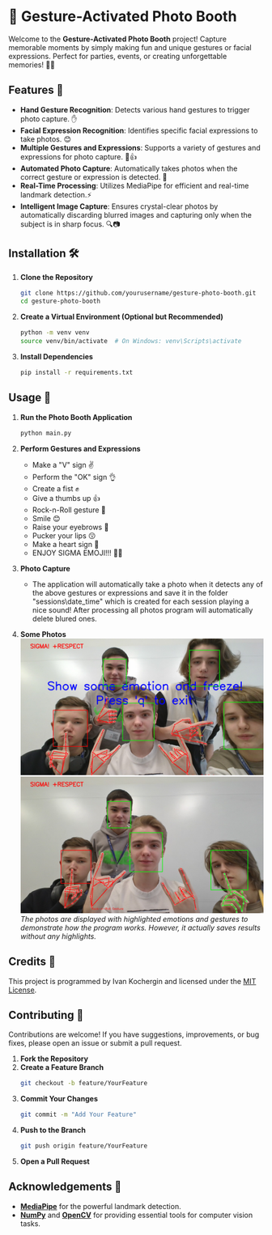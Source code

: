 # 📸 Gesture-Activated Photo Booth

Welcome to the **Gesture-Activated Photo Booth** project! Capture memorable moments by simply making fun and unique gestures or facial expressions. Perfect for parties, events, or creating unforgettable memories! 🤳✨

## Features 🎯
- **Hand Gesture Recognition**: Detects various hand gestures to trigger photo capture. ✋
- **Facial Expression Recognition**: Identifies specific facial expressions to take photos. 😊
- **Multiple Gestures and Expressions**: Supports a variety of gestures and expressions for photo capture. 🤘👍
- **Automated Photo Capture**: Automatically takes photos when the correct gesture or expression is detected. 📸
- **Real-Time Processing**: Utilizes MediaPipe for efficient and real-time landmark detection.⚡️
- **Intelligent Image Capture**: Ensures crystal-clear photos by automatically discarding blurred images and capturing only when the subject is in sharp focus. 🔍📷

## Installation 🛠️

1. **Clone the Repository**
   ```bash
   git clone https://github.com/yourusername/gesture-photo-booth.git
   cd gesture-photo-booth
   ```

2. **Create a Virtual Environment (Optional but Recommended)**
   ```bash
   python -m venv venv
   source venv/bin/activate  # On Windows: venv\Scripts\activate
   ```

3. **Install Dependencies**
   ```bash
   pip install -r requirements.txt
   ```

## Usage 🚀

1. **Run the Photo Booth Application**
   ```bash
   python main.py
   ```
2. **Perform Gestures and Expressions**
   - Make a "V" sign ✌️
   - Perform the "OK" sign 👌
   - Create a fist ✊
   - Give a thumbs up 👍
   - Rock-n-Roll gesture 🤘
   - Smile 😊
   - Raise your eyebrows 🙆
   - Pucker your lips 😗
   - Make a heart sign 🫶
   - ENJOY SIGMA EMOJI!!! 🤫🧏

3. **Photo Capture**
   - The application will automatically take a photo when it detects any of the above gestures or expressions and save it in the folder "sessions\date_time" which is created for each session playing a nice sound! After processing all photos program will automatically delete blured ones.

4. **Some Photos**
   ![Photo 1](media/photo1.png)
   ![Photo 2](media/photo2.png)
   _The photos are displayed with highlighted emotions and gestures to demonstrate how the program works. However, it actually saves results without any highlights._  

## Credits 📝

This project is programmed by Ivan Kochergin and licensed under the [MIT License](https://opensource.org/licenses/MIT).

## Contributing 🤝

Contributions are welcome! If you have suggestions, improvements, or bug fixes, please open an issue or submit a pull request.

1. **Fork the Repository**
2. **Create a Feature Branch**
   ```bash
   git checkout -b feature/YourFeature
   ```
3. **Commit Your Changes**
   ```bash
   git commit -m "Add Your Feature"
   ```
4. **Push to the Branch**
   ```bash
   git push origin feature/YourFeature
   ```
5. **Open a Pull Request**

## Acknowledgements 🙏

- **[MediaPipe](https://mediapipe.dev/)** for the powerful landmark detection.
- **[NumPy](https://numpy.org/)** and **[OpenCV](https://opencv.org/)** for providing essential tools for computer vision tasks.
